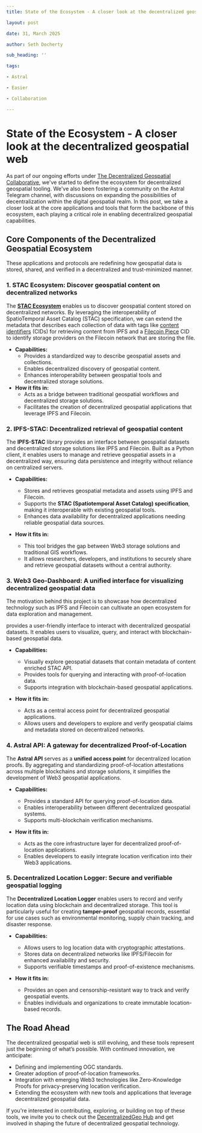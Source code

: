 ```yaml
---
title: State of the Ecosystem - A closer look at the decentralized geospatial web

layout: post

date: 31, March 2025

author: Seth Docherty

sub_heading: ''

tags:

- Astral

- Easier

- Collaboration

---
```


# State of the Ecosystem - A closer look at the decentralized geospatial web

As part of our ongoing efforts under [The Decentralized Geospatial Collaborative](https://decentralizedgeo.org/), we've started to define the ecosystem for decentralized geospatial tooling.  We've also been fostering a community on the Astral Telegram channel, with discussions on expanding the possibilities of decentralization within the digital geospatial realm. In this post, we take a closer look at the core applications and tools that form the backbone of this ecosystem, each playing a critical role in enabling decentralized geospatial capabilities.

## Core Components of the Decentralized Geospatial Ecosystem

These applications and protocols are redefining how geospatial data is stored, shared, and verified in a decentralized and trust-minimized manner.

### **1. STAC Ecosystem: Discover geospatial content on decentralized networks**

The **[STAC Ecosystem](https://stacspec.org/en)** enables us to discover geospatial content stored on decentralized networks. By leveraging the interoperability of SpatioTemporal Asset Catalog (STAC) specification, we can extend the metadata that describes each collection of data with tags like [content identifiers](https://docs.ipfs.tech/concepts/content-addressing/) (CIDs) for retrieving content from IPFS and a [Filecoin Piece](https://spec.filecoin.io/systems/filecoin_files/piece/) CID to identify storage providers on the Filecoin network that are storing the file.

- **Capabilities:**
  - Provides a standardized way to describe geospatial assets and collections.
  - Enables decentralized discovery of geospatial content.
  - Enhances interoperability between geospatial tools and decentralized storage solutions.
- **How it fits in:**
  - Acts as a bridge between traditional geospatial workflows and decentralized storage solutions.
  - Facilitates the creation of decentralized geospatial applications that leverage IPFS and Filecoin.

### **2. IPFS-STAC: Decentralized retrieval of geospatial content**

The **IPFS-STAC** library provides an interface between geospatial datasets and decentralized storage solutions like IPFS and Filecoin. Built as a Python client, it enables users to manage and retrieve geospatial assets in a decentralized way, ensuring data persistence and integrity without reliance on centralized servers.

- **Capabilities:**
  - Stores and retrieves geospatial metadata and assets using IPFS and Filecoin.
  - Supports the **STAC (Spatiotemporal Asset Catalog) specification**, making it interoperable with existing geospatial tools.
  - Enhances data availability for decentralized applications needing reliable geospatial data sources.

- **How it fits in:**
  - This tool bridges the gap between Web3 storage solutions and traditional GIS workflows.
  - It allows researchers, developers, and institutions to securely share and retrieve geospatial datasets without a central authority.

### **3. Web3 Geo-Dashboard: A unified interface for visualizing decentralized geospatial data**

The motivation behind this project is to showcase how decentralized technology such as IPFS and Filecoin can cultivate an open ecosystem for data exploration and management.

provides a user-friendly interface to interact with decentralized geospatial datasets. It enables users to visualize, query, and interact with blockchain-based geospatial data.

- **Capabilities:**
  - Visually explore geospatial datasets that contain metadata of content enriched STAC API.
  - Provides tools for querying and interacting with proof-of-location data.
  - Supports integration with blockchain-based geospatial applications.

- **How it fits in:**
  - Acts as a central access point for decentralized geospatial applications.
  - Allows users and developers to explore and verify geospatial claims and metadata stored on decentralized networks.

### **4. Astral API: A gateway for decentralized Proof-of-Location**

The **Astral API** serves as a **unified access point** for decentralized location proofs. By aggregating and standardizing proof-of-location attestations across multiple blockchains and storage solutions, it simplifies the development of Web3 geospatial applications.

- **Capabilities:**
  - Provides a standard API for querying proof-of-location data.
  - Enables interoperability between different decentralized geospatial systems.
  - Supports multi-blockchain verification mechanisms.

- **How it fits in:**
  - Acts as the core infrastructure layer for decentralized proof-of-location applications.
  - Enables developers to easily integrate location verification into their Web3 applications.

### **5. Decentralized Location Logger: Secure and verifiable geospatial logging**

The **Decentralized Location Logger** enables users to record and verify location data using blockchain and decentralized storage. This tool is particularly useful for creating **tamper-proof** geospatial records, essential for use cases such as environmental monitoring, supply chain tracking, and disaster response.

- **Capabilities:**
  - Allows users to log location data with cryptographic attestations.
  - Stores data on decentralized networks like IPFS/Filecoin for enhanced availability and security.
  - Supports verifiable timestamps and proof-of-existence mechanisms.

- **How it fits in:**
  - Provides an open and censorship-resistant way to track and verify geospatial events.
  - Enables individuals and organizations to create immutable location-based records.

## The Road Ahead

The decentralized geospatial web is still evolving, and these tools represent just the beginning of what’s possible. With continued innovation, we anticipate:

- Defining and implementing OGC standards.
- Greater adoption of proof-of-location frameworks.
- Integration with emerging Web3 technologies like Zero-Knowledge Proofs for privacy-preserving location verification.
- Extending the ecosystem with new tools and applications that leverage decentralized geospatial data.

If you're interested in contributing, exploring, or building on top of these tools, we invite you to check out the [DecentralizedGeo Hub](https://decentralizedgeo.github.io/DecentralizedGeo-hub/) and get involved in shaping the future of decentralized geospatial technology.
